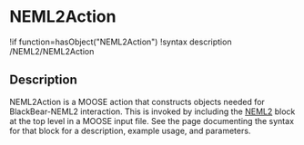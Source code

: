 # NEML2Action

!if function=hasObject("NEML2Action")
!syntax description /NEML2/NEML2Action

## Description

NEML2Action is a MOOSE action that constructs objects needed for BlackBear-NEML2 interaction. This is invoked by including
the [NEML2](syntax/NEML2/index.md) block at the top level in a MOOSE input file. See the page documenting
the syntax for that block for a description, example usage, and parameters.
